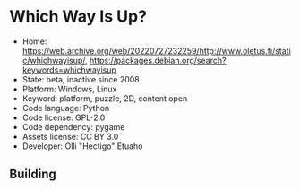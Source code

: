 # Which Way Is Up?

- Home: https://web.archive.org/web/20220727232259/http://www.oletus.fi/static/whichwayisup/, https://packages.debian.org/search?keywords=whichwayisup
- State: beta, inactive since 2008
- Platform: Windows, Linux
- Keyword: platform, puzzle, 2D, content open
- Code language: Python
- Code license: GPL-2.0
- Code dependency: pygame
- Assets license: CC BY 3.0
- Developer: Olli "Hectigo" Etuaho

## Building
